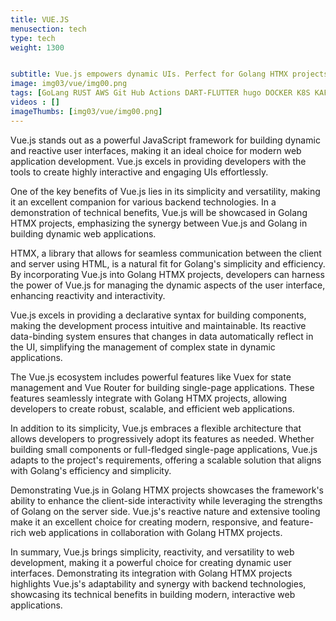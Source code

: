 ```yaml
---
title: VUE.JS
menusection: tech
type: tech
weight: 1300


subtitle: Vue.js empowers dynamic UIs. Perfect for Golang HTMX projects. Demonstrate versatility, simplicity, and reactivity in building modern, interactive web applications.
image: img03/vue/img00.png
tags: [GoLang RUST AWS Git Hub Actions DART-FLUTTER hugo DOCKER K8S KAFKA ESP32]
videos : []
imageThumbs: [img03/vue/img00.png]
---
```

Vue.js stands out as a powerful JavaScript framework for building dynamic and reactive user interfaces, making it an ideal choice for modern web application development. Vue.js excels in providing developers with the tools to create highly interactive and engaging UIs effortlessly.

One of the key benefits of Vue.js lies in its simplicity and versatility, making it an excellent companion for various backend technologies. In a demonstration of technical benefits, Vue.js will be showcased in Golang HTMX projects, emphasizing the synergy between Vue.js and Golang in building dynamic web applications.

HTMX, a library that allows for seamless communication between the client and server using HTML, is a natural fit for Golang&#39;s simplicity and efficiency. By incorporating Vue.js into Golang HTMX projects, developers can harness the power of Vue.js for managing the dynamic aspects of the user interface, enhancing reactivity and interactivity.

Vue.js excels in providing a declarative syntax for building components, making the development process intuitive and maintainable. Its reactive data-binding system ensures that changes in data automatically reflect in the UI, simplifying the management of complex state in dynamic applications.

The Vue.js ecosystem includes powerful features like Vuex for state management and Vue Router for building single-page applications. These features seamlessly integrate with Golang HTMX projects, allowing developers to create robust, scalable, and efficient web applications.

In addition to its simplicity, Vue.js embraces a flexible architecture that allows developers to progressively adopt its features as needed. Whether building small components or full-fledged single-page applications, Vue.js adapts to the project&#39;s requirements, offering a scalable solution that aligns with Golang&#39;s efficiency and simplicity.

Demonstrating Vue.js in Golang HTMX projects showcases the framework&#39;s ability to enhance the client-side interactivity while leveraging the strengths of Golang on the server side. Vue.js&#39;s reactive nature and extensive tooling make it an excellent choice for creating modern, responsive, and feature-rich web applications in collaboration with Golang HTMX projects.

In summary, Vue.js brings simplicity, reactivity, and versatility to web development, making it a powerful choice for creating dynamic user interfaces. Demonstrating its integration with Golang HTMX projects highlights Vue.js&#39;s adaptability and synergy with backend technologies, showcasing its technical benefits in building modern, interactive web applications.
